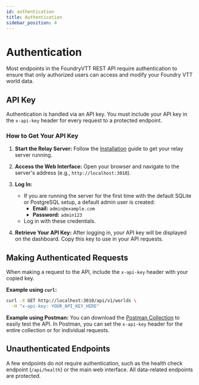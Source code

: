 ```yaml
---
id: authentication
title: Authentication
sidebar_position: 4
---
```


# Authentication

Most endpoints in the FoundryVTT REST API require authentication to ensure that only authorized users can access and modify your Foundry VTT world data.

## API Key

Authentication is handled via an API key. You must include your API key in the `x-api-key` header for every request to a protected endpoint.

### How to Get Your API Key

1.  **Start the Relay Server:**
    Follow the [Installation](./installation) guide to get your relay server running.

2.  **Access the Web Interface:**
    Open your browser and navigate to the server's address (e.g., `http://localhost:3010`).

3.  **Log In:**
    -   If you are running the server for the first time with the default SQLite or PostgreSQL setup, a default admin user is created:
        -   **Email:** `admin@example.com`
        -   **Password:** `admin123`
    -   Log in with these credentials.

4.  **Retrieve Your API Key:**
    After logging in, your API key will be displayed on the dashboard. Copy this key to use in your API requests.

## Making Authenticated Requests

When making a request to the API, include the `x-api-key` header with your copied key.

**Example using `curl`:**
```bash
curl -X GET http://localhost:3010/api/v1/worlds \
  -H "x-api-key: YOUR_API_KEY_HERE"
```

**Example using Postman:**
You can download the [Postman Collection](https://github.com/JustAnotherIdea/foundryvtt-rest-api-relay/blob/main/Foundry%20REST%20API%20Documentation.postman_collection.json) to easily test the API. In Postman, you can set the `x-api-key` header for the entire collection or for individual requests.

## Unauthenticated Endpoints

A few endpoints do not require authentication, such as the health check endpoint (`/api/health`) or the main web interface. All data-related endpoints are protected.
